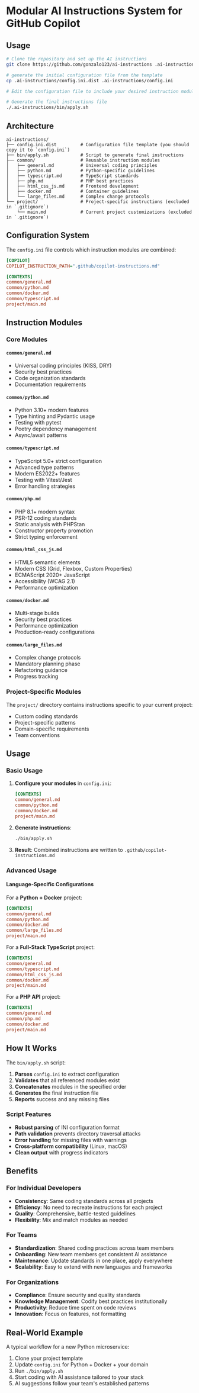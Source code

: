 # Modular AI Instructions System for GitHub Copilot

## Usage

```bash
# Clone the repository and set up the AI instructions
git clone https://github.com/gonzalo123/ai-instructions .ai-instructions 

# generate the initial configuration file from the template
cp .ai-instructions/config.ini.dist .ai-instructions/config.ini

# Edit the configuration file to include your desired instruction modules

# Generate the final instructions file
./.ai-instructions/bin/apply.sh
```

## Architecture

```
ai-instructions/
├── config.ini.dist         # Configuration file template (you should copy it to `config.ini`)
├── bin/apply.sh            # Script to generate final instructions
├── common/                 # Reusable instruction modules
│   ├── general.md          # Universal coding principles
│   ├── python.md           # Python-specific guidelines
│   ├── typescript.md       # TypeScript standards
│   ├── php.md              # PHP best practices
│   ├── html_css_js.md      # Frontend development
│   ├── docker.md           # Container guidelines
│   └── large_files.md      # Complex change protocols
└── project/                # Project-specific instructions (excluded in `.gitignore`)
    └── main.md             # Current project customizations (excluded in `.gitignore`)
```

## Configuration System

The `config.ini` file controls which instruction modules are combined:

```ini
[COPILOT]
COPILOT_INSTRUCTION_PATH=".github/copilot-instructions.md"

[CONTEXTS]
common/general.md
common/python.md
common/docker.md
common/typescript.md
project/main.md
```

## Instruction Modules

### Core Modules

#### `common/general.md`
- Universal coding principles (KISS, DRY)
- Security best practices
- Code organization standards
- Documentation requirements

#### `common/python.md`
- Python 3.10+ modern features
- Type hinting and Pydantic usage
- Testing with pytest
- Poetry dependency management
- Async/await patterns

#### `common/typescript.md`
- TypeScript 5.0+ strict configuration
- Advanced type patterns
- Modern ES2022+ features
- Testing with Vitest/Jest
- Error handling strategies

#### `common/php.md`
- PHP 8.1+ modern syntax
- PSR-12 coding standards
- Static analysis with PHPStan
- Constructor property promotion
- Strict typing enforcement

#### `common/html_css_js.md`
- HTML5 semantic elements
- Modern CSS (Grid, Flexbox, Custom Properties)
- ECMAScript 2020+ JavaScript
- Accessibility (WCAG 2.1)
- Performance optimization

#### `common/docker.md`
- Multi-stage builds
- Security best practices
- Performance optimization
- Production-ready configurations

#### `common/large_files.md`
- Complex change protocols
- Mandatory planning phase
- Refactoring guidance
- Progress tracking

### Project-Specific Modules

The `project/` directory contains instructions specific to your current project:

- Custom coding standards
- Project-specific patterns
- Domain-specific requirements
- Team conventions

## Usage

### Basic Usage

1. **Configure your modules** in `config.ini`:
   ```ini
   [CONTEXTS]
   common/general.md
   common/python.md
   common/docker.md
   project/main.md
   ```

2. **Generate instructions**:
   ```bash
   ./bin/apply.sh
   ```

3. **Result**: Combined instructions are written to `.github/copilot-instructions.md`

### Advanced Usage

#### Language-Specific Configurations

For a **Python + Docker** project:
```ini
[CONTEXTS]
common/general.md
common/python.md
common/docker.md
common/large_files.md
project/main.md
```

For a **Full-Stack TypeScript** project:
```ini
[CONTEXTS]
common/general.md
common/typescript.md
common/html_css_js.md
common/docker.md
project/main.md
```

For a **PHP API** project:
```ini
[CONTEXTS]
common/general.md
common/php.md
common/docker.md
project/main.md
```

## How It Works

The `bin/apply.sh` script:

1. **Parses** `config.ini` to extract configuration
2. **Validates** that all referenced modules exist
3. **Concatenates** modules in the specified order
4. **Generates** the final instruction file
5. **Reports** success and any missing files

### Script Features

- **Robust parsing** of INI configuration format
- **Path validation** prevents directory traversal attacks
- **Error handling** for missing files with warnings
- **Cross-platform compatibility** (Linux, macOS)
- **Clean output** with progress indicators

## Benefits

### For Individual Developers
- **Consistency**: Same coding standards across all projects
- **Efficiency**: No need to recreate instructions for each project
- **Quality**: Comprehensive, battle-tested guidelines
- **Flexibility**: Mix and match modules as needed

### For Teams
- **Standardization**: Shared coding practices across team members
- **Onboarding**: New team members get consistent AI assistance
- **Maintenance**: Update standards in one place, apply everywhere
- **Scalability**: Easy to extend with new languages and frameworks

### For Organizations
- **Compliance**: Ensure security and quality standards
- **Knowledge Management**: Codify best practices institutionally
- **Productivity**: Reduce time spent on code reviews
- **Innovation**: Focus on features, not formatting

## Real-World Example

A typical workflow for a new Python microservice:

1. Clone your project template
2. Update `config.ini` for Python + Docker + your domain
3. Run `./bin/apply.sh`
4. Start coding with AI assistance tailored to your stack
5. AI suggestions follow your team's established patterns
